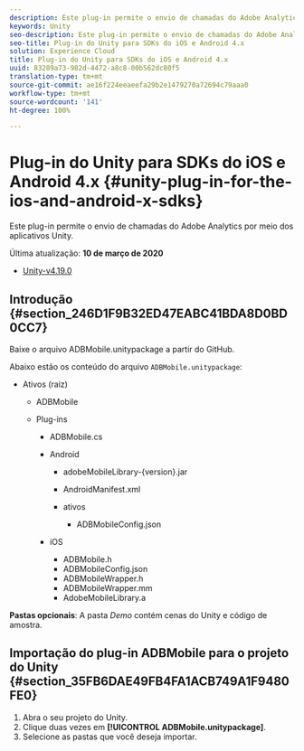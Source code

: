 ```yaml
---
description: Este plug-in permite o envio de chamadas do Adobe Analytics por meio dos aplicativos Unity.
keywords: Unity
seo-description: Este plug-in permite o envio de chamadas do Adobe Analytics por meio dos aplicativos Unity.
seo-title: Plug-in do Unity para SDKs do iOS e Android 4.x
solution: Experience Cloud
title: Plug-in do Unity para SDKs do iOS e Android 4.x
uuid: 83289a73-982d-4472-a8c8-00b562dc80f5
translation-type: tm+mt
source-git-commit: ae16f224eeaeefa29b2e1479270a72694c79aaa0
workflow-type: tm+mt
source-wordcount: '141'
ht-degree: 100%

---
```



# Plug-in do Unity para SDKs do iOS e Android 4.x {#unity-plug-in-for-the-ios-and-android-x-sdks}

Este plug-in permite o envio de chamadas do Adobe Analytics por meio dos aplicativos Unity.

Última atualização: **10 de março de 2020**
* [Unity-v4.19.0](https://github.com/Adobe-Marketing-Cloud/mobile-services/releases/tag/v4.19.0-Unity)

## Introdução {#section_246D1F9B32ED47EABC41BDA8D0BD0CC7}

Baixe o arquivo ADBMobile.unitypackage a partir do GitHub.

Abaixo estão os conteúdo do arquivo `ADBMobile.unitypackage`:

* Ativos (raiz)

   * ADBMobile

   * Plug-ins

      * ADBMobile.cs
      * Android

         * adobeMobileLibrary-{version}.jar
         * AndroidManifest.xml
         * ativos

            * ADBMobileConfig.json
      * iOS

         * ADBMobile.h
         * ADBMobileConfig.json
         * ADBMobileWrapper.h
         * ADBMobileWrapper.mm
         * AdobeMobileLibrary.a


**Pastas opcionais**: A pasta *Demo* contém cenas do Unity e código de amostra.

## Importação do plug-in ADBMobile para o projeto do Unity {#section_35FB6DAE49FB4FA1ACB749A1F9480FE0}

1. Abra o seu projeto do Unity.
1. Clique duas vezes em **[!UICONTROL ADBMobile.unitypackage]**.
1. Selecione as pastas que você deseja importar.
